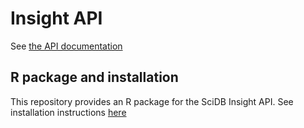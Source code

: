 # Insight API

See [the API documentation](https://paradigm4.github.io/reveal-genomics-docs/)

## R package and installation

This repository provides an R package for the SciDB Insight API. See installation instructions [here](https://paradigm4.github.io/reveal-genomics-docs/quickstart.html)
